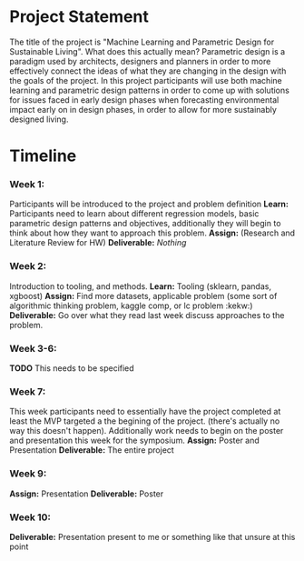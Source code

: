 # Project Statement

The title of the project is "Machine Learning and Parametric Design for Sustainable Living". What does this actually mean? Parametric design is a paradigm used by architects, designers and planners in order to more effectively connect the ideas of what they are changing in the design with the goals of the project. In this project participants will use both machine learning and parametric design patterns in order to come up with solutions for issues faced in early design phases when forecasting environmental impact early on in design phases, in order to allow for more sustainably designed living.

# Timeline

### Week 1: 
Participants will be introduced to the project and problem definition 
**Learn:** Participants need to learn about different regression models, basic parametric design patterns and objectives, additionally they will begin to think about how they want to approach this problem.
**Assign:** (Research and Literature Review for HW)
**Deliverable:** *Nothing*

### Week 2:
Introduction to tooling, and methods.
**Learn:** Tooling (sklearn, pandas, xgboost)
**Assign:** Find more datasets, applicable problem (some sort of algorithmic thinking problem, kaggle comp, or lc problem :kekw:)
**Deliverable:** Go over what they read last week discuss approaches to the problem.

### Week 3-6:
**TODO** This needs to be specified

### Week 7:
This week participants need to essentially have the project completed at least the MVP targeted a the begining of the project. (there's actually no way this doesn't happen). Additionally work needs to begin on the poster and presentation this week for the symposium.
**Assign:** Poster and Presentation
**Deliverable:** The entire project

### Week 9:
**Assign:** Presentation
**Deliverable:** Poster

### Week 10:
**Deliverable:** Presentation present to me or something like that unsure at this point
